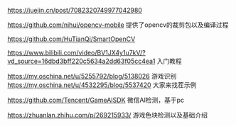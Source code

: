 https://juejin.cn/post/7082320749977042980


https://github.com/nihui/opencv-mobile  提供了opencv的裁剪包以及编译过程


https://github.com/HuTianQi/SmartOpenCV




https://www.bilibili.com/video/BV1JX4y1u7kV/?vd_source=16dbd3bff220c5634a2dd63f05cc4ea1 入门教程






https://my.oschina.net/u/5255792/blog/5138026
游戏识别
https://my.oschina.net/u/4532295/blog/5537420 大家来找茬示例


https://github.com/Tencent/GameAISDK   微信AI检测，基于pc

https://zhuanlan.zhihu.com/p/269215933/ 游戏色块检测以及基础介绍